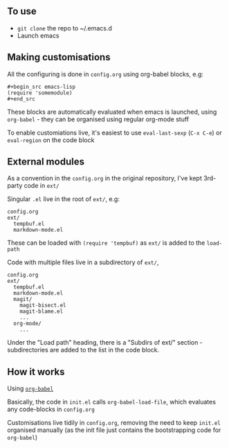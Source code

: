 ## To use

- `git clone` the repo to ~/.emacs.d
- Launch emacs

## Making customisations

All the configuring is done in `config.org` using org-babel blocks, e.g:

    #+begin_src emacs-lisp
    (require 'somemodule)
    #+end_src

These blocks are automatically evaluated when emacs is launched, using
`org-babel` - they can be organised using regular org-mode stuff

To enable customiations live, it's easiest to use `eval-last-sexp`
(`C-x C-e`) or `eval-region` on the code block

## External modules

As a convention in the `config.org` in the original repository, I've
kept 3rd-party code in `ext/`

Singular `.el` live in the root of `ext/`, e.g:

    config.org
    ext/
      tempbuf.el
      markdown-mode.el

These can be loaded with `(require 'tempbuf)` as `ext/` is added to
the `load-path`

Code with multiple files live in a subdirectory of `ext/`,

    config.org
    ext/
      tempbuf.el
      markdown-mode.el
      magit/
        magit-bisect.el
        magit-blame.el
        ...
      org-mode/
        ...

Under the "Load path" heading, there is a "Subdirs of ext/" section -
subdirectories are added to the list in the code block.

## How it works

Using [`org-babel`](http://orgmode.org/worg/org-contrib/babel/intro.html)

Basically, the code in `init.el` calls `org-babel-load-file`, which
evaluates any code-blocks in `config.org`

Customisations live tidily in `config.org`, removing the need to keep
`init.el` organised manually (as the init file just contains the
bootstrapping code for `org-babel`)
